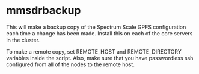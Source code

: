 # mmsdrbackup

This will make a backup copy of the Spectrum Scale GPFS configuration 
each time a change has been made.  Install this on each of the core
servers in the cluster.

To make a remote copy, set REMOTE_HOST and REMOTE_DIRECTORY variables
inside the script.  Also, make sure that you have passwordless ssh
configured from all of the nodes to the remote host.


